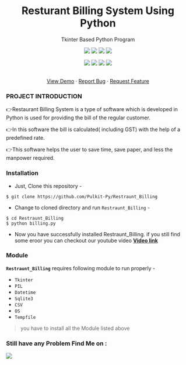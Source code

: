 

<!-- PROJECT LOGO -->
<div align="center">
  <h1 align="center">Resturant Billing System Using Python</h1>

  <p align="center">
    Tkinter Based Python Program
    <br />
    <p align="center">
  <img src="https://img.shields.io/badge/Version-1.1-green?style=for-the-badge">
  <img src="https://img.shields.io/github/stars/Pulkit-py/Restraunt_Billing?style=for-the-badge">
  <img src="https://img.shields.io/github/issues/Pulkit-py/Restraunt_Billing?color=red&style=for-the-badge">
  <img src="https://img.shields.io/github/forks/Pulkit-py/Restraunt_Billing?color=teal&style=for-the-badge">
</p>

<p align="center">
  <img src="https://img.shields.io/badge/Author-Pulkit--py-cyan?style=flat-square">
  <img src="https://img.shields.io/badge/Open%20Source-Yes-cyan?style=flat-square">
  <img src="https://img.shields.io/badge/MADE%20IN-INDIA-blue?colorA=%23ff0000&colorB=%23017e40&style=flat-square">
  <img src="https://img.shields.io/badge/Written%20In-Python-cyan?style=flat-square">
</p>
    <br />
    <a href="https://www.youtube.com/watch?v=xQLPf0uozI4">View Demo</a>
    ·
    <a href="https://github.com/Pulkit-Py/Restraunt_Billing/issues">Report Bug</a>
    ·
    <a href="https://github.com/Pulkit-Py/Restraunt_Billing/issues">Request Feature</a>
  </p>
</div>

### PROJECT INTRODUCTION

👉Restaurant Billing System is a type of software which is developed in Python is used for providing the bill of the regular customer.

👉In this software the bill is calculated( including GST)   with the help of a predefined rate. 

👉This software helps the user to save time, save paper, and less the manpower required.


### Installation

- Just, Clone this repository -
```
$ git clone https://github.com/Pulkit-Py/Restraunt_Billing
```

- Change to cloned directory and run `Restraunt_Billing` -
```
$ cd Restraunt_Billing
$ python billing.py
```
- Now you have successfully installed Restraunt_Billing. if you still find some eroor you can checkout our youtube video [**Video link**](https://www.youtube.com/watch?v=xQLPf0uozI4) 

### Module

**`Restraunt_Billing`** requires following module to run properly - 
- `Tkinter`
- `PIL`
- `Datetime`
- `Sqlite3`
- `CSV`
- `OS`
- `Tempfile`

> you have to install all the Module listed above


### Still have any Problem Find Me on :
<p align="left">
  <a href="https://linktr.ee/pulkit_py" target="_blank"><img src="https://img.shields.io/badge/Linktree-Pulkit--py-green?style=for-the-badge&logo=linktree"></a>
 
</p>


